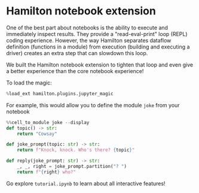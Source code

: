 # Hamilton notebook extension

One of the best part about notebooks is the ability to execute and immediately inspect results. They provide a "read-eval-print" loop (REPL) coding experience. However, the way Hamilton separates dataflow definition (functions in a module) from execution (building and executing a driver) creates an extra step that can slowdown this loop.

We built the Hamilton notebook extension to tighten that loop and even give a better experience than the core notebook experience!

To load the magic:
```python
%load_ext hamilton.plugins.jupyter_magic
```

For example, this would allow you to define the module `joke` from your notebook

```python
%%cell_to_module joke --display
def topic() -> str:
    return "Cowsay"

def joke_prompt(topic: str) -> str:
    return f"Knock, knock. Who's there? {topic}"

def reply(joke_prompt: str) -> str:
    _, _, right = joke_prompt.partition("? ")
    return f"{right} who?"
```

Go explore `tutorial.ipynb` to learn about all interactive features!
